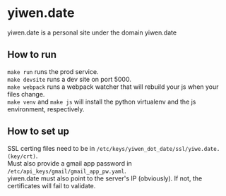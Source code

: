 # yiwen.date
yiwen.date is a personal site under the domain yiwen.date

## How to run
`make run` runs the prod service.  
`make devsite` runs a dev site on port 5000.  
`make webpack` runs a webpack watcher that will rebuild your js when your files change.  
`make venv` and `make js` will install the python virtualenv and the js environment, respectively.

## How to set up
SSL certing files need to be in `/etc/keys/yiwen_dot_date/ssl/yiwe.date.(key/crt)`.  
Must also provide a gmail app password in `/etc/api_keys/gmail/gmail_app_pw.yaml`.  
yiwen.date must also point to the server's IP (obviously). If not, the certificates will fail to validate.
